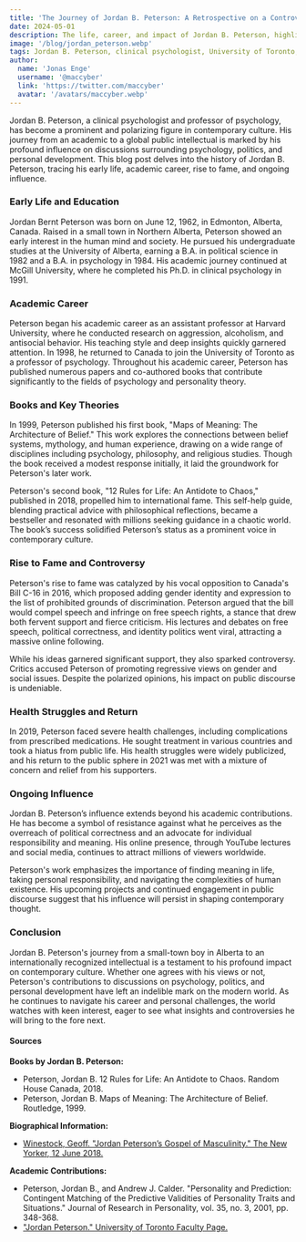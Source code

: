 ```yaml
---
title: 'The Journey of Jordan B. Peterson: A Retrospective on a Controversial Thinker'
date: 2024-05-01
description: The life, career, and impact of Jordan B. Peterson, highlighting his rise from an academic psychologist to a prominent and controversial public intellectual.
image: '/blog/jordan_peterson.webp'
tags: Jordan B. Peterson, clinical psychologist, University of Toronto, 12 Rules for Life, Maps of Meaning, free speech, political correctness, Bill C-16, personal development, controversial intellectual, psychology, academic career, self-help, personal responsibility, modern culture, public discourse, online presence, intellectual history, gender debate, political debate
author:
  name: 'Jonas Enge'
  username: '@maccyber'
  link: 'https://twitter.com/maccyber'
  avatar: '/avatars/maccyber.webp'
---
```


Jordan B. Peterson, a clinical psychologist and professor of psychology, has become a prominent and polarizing figure in contemporary culture. His journey from an academic to a global public intellectual is marked by his profound influence on discussions surrounding psychology, politics, and personal development. This blog post delves into the history of Jordan B. Peterson, tracing his early life, academic career, rise to fame, and ongoing influence.

### Early Life and Education

Jordan Bernt Peterson was born on June 12, 1962, in Edmonton, Alberta, Canada. Raised in a small town in Northern Alberta, Peterson showed an early interest in the human mind and society. He pursued his undergraduate studies at the University of Alberta, earning a B.A. in political science in 1982 and a B.A. in psychology in 1984. His academic journey continued at McGill University, where he completed his Ph.D. in clinical psychology in 1991.

### Academic Career

Peterson began his academic career as an assistant professor at Harvard University, where he conducted research on aggression, alcoholism, and antisocial behavior. His teaching style and deep insights quickly garnered attention. In 1998, he returned to Canada to join the University of Toronto as a professor of psychology. Throughout his academic career, Peterson has published numerous papers and co-authored books that contribute significantly to the fields of psychology and personality theory.

### Books and Key Theories

In 1999, Peterson published his first book, "Maps of Meaning: The Architecture of Belief." This work explores the connections between belief systems, mythology, and human experience, drawing on a wide range of disciplines including psychology, philosophy, and religious studies. Though the book received a modest response initially, it laid the groundwork for Peterson's later work.

Peterson's second book, "12 Rules for Life: An Antidote to Chaos," published in 2018, propelled him to international fame. This self-help guide, blending practical advice with philosophical reflections, became a bestseller and resonated with millions seeking guidance in a chaotic world. The book’s success solidified Peterson’s status as a prominent voice in contemporary culture.

### Rise to Fame and Controversy

Peterson's rise to fame was catalyzed by his vocal opposition to Canada's Bill C-16 in 2016, which proposed adding gender identity and expression to the list of prohibited grounds of discrimination. Peterson argued that the bill would compel speech and infringe on free speech rights, a stance that drew both fervent support and fierce criticism. His lectures and debates on free speech, political correctness, and identity politics went viral, attracting a massive online following.

While his ideas garnered significant support, they also sparked controversy. Critics accused Peterson of promoting regressive views on gender and social issues. Despite the polarized opinions, his impact on public discourse is undeniable.

### Health Struggles and Return

In 2019, Peterson faced severe health challenges, including complications from prescribed medications. He sought treatment in various countries and took a hiatus from public life. His health struggles were widely publicized, and his return to the public sphere in 2021 was met with a mixture of concern and relief from his supporters.

### Ongoing Influence

Jordan B. Peterson’s influence extends beyond his academic contributions. He has become a symbol of resistance against what he perceives as the overreach of political correctness and an advocate for individual responsibility and meaning. His online presence, through YouTube lectures and social media, continues to attract millions of viewers worldwide.

Peterson's work emphasizes the importance of finding meaning in life, taking personal responsibility, and navigating the complexities of human existence. His upcoming projects and continued engagement in public discourse suggest that his influence will persist in shaping contemporary thought.

### Conclusion

Jordan B. Peterson's journey from a small-town boy in Alberta to an internationally recognized intellectual is a testament to his profound impact on contemporary culture. Whether one agrees with his views or not, Peterson's contributions to discussions on psychology, politics, and personal development have left an indelible mark on the modern world. As he continues to navigate his career and personal challenges, the world watches with keen interest, eager to see what insights and controversies he will bring to the fore next.

#### **Sources**

**Books by Jordan B. Peterson:**

- Peterson, Jordan B. 12 Rules for Life: An Antidote to Chaos. Random House Canada, 2018.
- Peterson, Jordan B. Maps of Meaning: The Architecture of Belief. Routledge, 1999.

**Biographical Information:**

- [Winestock, Geoff. "Jordan Peterson’s Gospel of Masculinity." The New Yorker, 12 June 2018.](https://www.newyorker.com/magazine/2018/03/05/jordan-petersons-gospel-of-masculinity)

**Academic Contributions:**

- Peterson, Jordan B., and Andrew J. Calder. "Personality and Prediction: Contingent Matching of the Predictive Validities of Personality Traits and Situations." Journal of Research in Personality, vol. 35, no. 3, 2001, pp. 348-368.
- ["Jordan Peterson." University of Toronto Faculty Page.](https://www.psych.utoronto.ca/people/directories/all-faculty/jordan-peterson)
